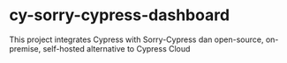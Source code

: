 # cy-sorry-cypress-dashboard
This project integrates Cypress with Sorry-Cypress dan open-source, on-premise, self-hosted alternative to Cypress Cloud
